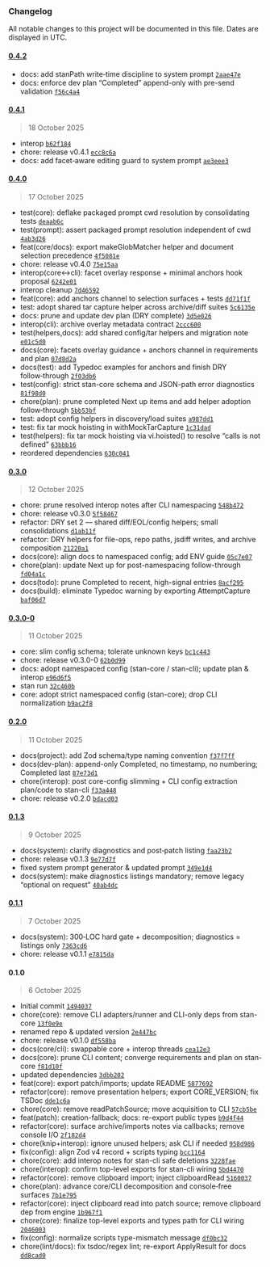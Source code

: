 ### Changelog

All notable changes to this project will be documented in this file. Dates are displayed in UTC.

#### [0.4.2](https://github.com/karmaniverous/stan-core/compare/0.4.1...0.4.2)

- docs: add stanPath write‑time discipline to system prompt [`2aae47e`](https://github.com/karmaniverous/stan-core/commit/2aae47ed80eadaa3c1475f5a6bc078e94a76f5bc)
- docs: enforce dev plan “Completed” append-only with pre-send validation [`f56c4a4`](https://github.com/karmaniverous/stan-core/commit/f56c4a43588228d9d858d1f4394d7f757cf619fe)

#### [0.4.1](https://github.com/karmaniverous/stan-core/compare/0.4.0...0.4.1)

> 18 October 2025

- interop [`b62f184`](https://github.com/karmaniverous/stan-core/commit/b62f1840b320e1753f6eae95993078ef9670b79e)
- chore: release v0.4.1 [`ecc8c6a`](https://github.com/karmaniverous/stan-core/commit/ecc8c6a827f9b2cad29adb4362ec87b8242b60f6)
- docs: add facet‑aware editing guard to system prompt [`ae3eee3`](https://github.com/karmaniverous/stan-core/commit/ae3eee3ef17a43f1abcee0ac90cbce02a686cb70)

#### [0.4.0](https://github.com/karmaniverous/stan-core/compare/0.3.0...0.4.0)

> 17 October 2025

- test(core): deflake packaged prompt cwd resolution by consolidating tests [`deaab6c`](https://github.com/karmaniverous/stan-core/commit/deaab6c1254ff863488e5034b754c43a3d0abd8d)
- test(prompt): assert packaged prompt resolution independent of cwd [`4ab3d26`](https://github.com/karmaniverous/stan-core/commit/4ab3d26867d33b1d76adaa725d04bb989beeb4e1)
- feat(core/docs): export makeGlobMatcher helper and document selection precedence [`4f5081e`](https://github.com/karmaniverous/stan-core/commit/4f5081efa319d8478caecfc9c857ed464a9bbdaa)
- chore: release v0.4.0 [`75e15aa`](https://github.com/karmaniverous/stan-core/commit/75e15aa66c52b7503509ccbab94e45971dbdc555)
- interop(core↔cli): facet overlay response + minimal anchors hook proposal [`6242e01`](https://github.com/karmaniverous/stan-core/commit/6242e016463492f3f9978c5b8e724d96a7679583)
- interop cleanup [`7d46592`](https://github.com/karmaniverous/stan-core/commit/7d465928e5d9e589e0db5c525c2328e59b8d9e16)
- feat(core): add anchors channel to selection surfaces + tests [`dd71f1f`](https://github.com/karmaniverous/stan-core/commit/dd71f1fabb2a456d898fae6315acbe75166a5b62)
- test: adopt shared tar capture helper across archive/diff suites [`5c6135e`](https://github.com/karmaniverous/stan-core/commit/5c6135e6941d6442e158983aa066ea5ac590f0e1)
- docs: prune and update dev plan (DRY complete) [`3d5e026`](https://github.com/karmaniverous/stan-core/commit/3d5e0268efddf90afaaee755b297a5ec24b630c8)
- interop(cli): archive overlay metadata contract [`2ccc600`](https://github.com/karmaniverous/stan-core/commit/2ccc6005bc0c8a3134a90252c4dbd82282044538)
- test(helpers,docs): add shared config/tar helpers and migration note [`e01c5d0`](https://github.com/karmaniverous/stan-core/commit/e01c5d0cdd31cd5d609f651f07a5808a475602bd)
- docs(core): facets overlay guidance + anchors channel in requirements and plan [`07d8d2a`](https://github.com/karmaniverous/stan-core/commit/07d8d2a99dff16b90816445b029c63332f5e0ec3)
- docs(test): add Typedoc examples for anchors and finish DRY follow‑through [`2f03db6`](https://github.com/karmaniverous/stan-core/commit/2f03db64f1cc5ca1dac7980ee8f8d3c97e62b1c3)
- test(config): strict stan-core schema and JSON-path error diagnostics [`81f98d0`](https://github.com/karmaniverous/stan-core/commit/81f98d06e593492c34b8658e40468a97a3c0b89d)
- chore(plan): prune completed Next up items and add helper adoption follow‑through [`5bb53bf`](https://github.com/karmaniverous/stan-core/commit/5bb53bf5eb6ee435b156061758e6ff197128090c)
- test: adopt config helpers in discovery/load suites [`a987dd1`](https://github.com/karmaniverous/stan-core/commit/a987dd1260f7fcae09b877bb38bc217f743994d5)
- test: fix tar mock hoisting in withMockTarCapture [`1c31dad`](https://github.com/karmaniverous/stan-core/commit/1c31dadad18eac086fa6fb6ab67bc237efef34df)
- test(helpers): fix tar mock hoisting via vi.hoisted() to resolve “calls is not defined” [`63bbb16`](https://github.com/karmaniverous/stan-core/commit/63bbb166ebff1cbc5e2fde334e752244190dae34)
- reordered dependencies [`630c041`](https://github.com/karmaniverous/stan-core/commit/630c04155c0a45f2aa6b45b532accd2f48b8adad)

#### [0.3.0](https://github.com/karmaniverous/stan-core/compare/0.3.0-0...0.3.0)

> 12 October 2025

- chore: prune resolved interop notes after CLI namespacing [`548b472`](https://github.com/karmaniverous/stan-core/commit/548b472d09bec72cc6252b6028d7bd6541e75b12)
- chore: release v0.3.0 [`5f58467`](https://github.com/karmaniverous/stan-core/commit/5f584678e5201c470e6b077727e0f40c9e6f8535)
- refactor: DRY set 2 — shared diff/EOL/config helpers; small consolidations [`d1ab11f`](https://github.com/karmaniverous/stan-core/commit/d1ab11f623d2897ea8fd006ae13e46196ef7a9e9)
- refactor: DRY helpers for file-ops, repo paths, jsdiff writes, and archive composition [`21220a1`](https://github.com/karmaniverous/stan-core/commit/21220a1a77e6c838a66c6fcd2cf6645347b6d95d)
- docs(core): align docs to namespaced config; add ENV guide [`05c7e07`](https://github.com/karmaniverous/stan-core/commit/05c7e0715bfdfc0e13f36f36513eb8d4fc431853)
- chore(plan): update Next up for post-namespacing follow-through [`fd04a1c`](https://github.com/karmaniverous/stan-core/commit/fd04a1c0867d165e62456395b2d44fd59cbee4b2)
- docs(todo): prune Completed to recent, high-signal entries [`8acf295`](https://github.com/karmaniverous/stan-core/commit/8acf2952f40809d885f697fa07dfedb31191f4c8)
- docs(build): eliminate Typedoc warning by exporting AttemptCapture [`baf06d7`](https://github.com/karmaniverous/stan-core/commit/baf06d737f8676c6d3220c2ef4dafd4e41db05a7)

#### [0.3.0-0](https://github.com/karmaniverous/stan-core/compare/0.2.0...0.3.0-0)

> 11 October 2025

- core: slim config schema; tolerate unknown keys [`bc1c443`](https://github.com/karmaniverous/stan-core/commit/bc1c4433b6148c9e4365307ad11d185408f57314)
- chore: release v0.3.0-0 [`62b0d99`](https://github.com/karmaniverous/stan-core/commit/62b0d99db92a875558db718b04abf1c26eacf328)
- docs: adopt namespaced config (stan-core / stan-cli); update plan & interop [`e96d6f5`](https://github.com/karmaniverous/stan-core/commit/e96d6f551e4efd03ddf2e68336ee57dad869cff7)
- stan run [`32c460b`](https://github.com/karmaniverous/stan-core/commit/32c460b06f3faa5a509020a7626b15034149b669)
- core: adopt strict namespaced config (stan-core); drop CLI normalization [`b9ac2f8`](https://github.com/karmaniverous/stan-core/commit/b9ac2f8854dbb6541dbddaed5bbc4f03e15c3207)

#### [0.2.0](https://github.com/karmaniverous/stan-core/compare/0.1.3...0.2.0)

> 11 October 2025

- docs(project): add Zod schema/type naming convention [`f37f7ff`](https://github.com/karmaniverous/stan-core/commit/f37f7ffd9096a5d8dcfa8b13ee14deb361f482e9)
- docs(dev-plan): append-only Completed, no timestamp, no numbering; Completed last [`87e73d1`](https://github.com/karmaniverous/stan-core/commit/87e73d198089573219f56e8342ac49d5608f5b26)
- chore(interop): post core-config slimming + CLI config extraction plan/code to stan-cli [`f33a448`](https://github.com/karmaniverous/stan-core/commit/f33a448ad82e4682a22118b02cfa8e1d79da9f24)
- chore: release v0.2.0 [`bdacd03`](https://github.com/karmaniverous/stan-core/commit/bdacd03af51d97f50931d90fb59e4c494d9fd5e2)

#### [0.1.3](https://github.com/karmaniverous/stan-core/compare/0.1.1...0.1.3)

> 9 October 2025

- docs(system): clarify diagnostics and post‑patch listing [`faa23b2`](https://github.com/karmaniverous/stan-core/commit/faa23b2c7e7b7dc95e78e94bd1a2303af66e1f7c)
- chore: release v0.1.3 [`9e77d7f`](https://github.com/karmaniverous/stan-core/commit/9e77d7f0e01f2ea28575f6f92581f8b1add8a535)
- fixed system prompt generator & updated prompt [`349e1d4`](https://github.com/karmaniverous/stan-core/commit/349e1d4e8d5e9939935cc762cf8d99fa86d3591e)
- docs(system): make diagnostics listings mandatory; remove legacy “optional on request” [`40ab4dc`](https://github.com/karmaniverous/stan-core/commit/40ab4dc50b272c96bf667eefbc978c46b539ce12)

#### [0.1.1](https://github.com/karmaniverous/stan-core/compare/0.1.0...0.1.1)

> 7 October 2025

- docs(system): 300‑LOC hard gate + decomposition; diagnostics = listings only [`7363cd6`](https://github.com/karmaniverous/stan-core/commit/7363cd68b74e0fbb06dad7f0f1907c82d1eb05c3)
- chore: release v0.1.1 [`e7815da`](https://github.com/karmaniverous/stan-core/commit/e7815dac4f3678352791d4829c467cf82cb06525)

#### 0.1.0

> 6 October 2025

- Initial commit [`1494037`](https://github.com/karmaniverous/stan-core/commit/1494037cdc692696f4fd4eecfdecdf0b5d6a5ea1)
- chore(core): remove CLI adapters/runner and CLI-only deps from stan-core [`13f0e9e`](https://github.com/karmaniverous/stan-core/commit/13f0e9eea4a2f000397d8edce500493548d3d5e8)
- renamed repo & updated version [`2e447bc`](https://github.com/karmaniverous/stan-core/commit/2e447bc23bc705c9d6da890706c947cf4160af3e)
- chore: release v0.1.0 [`df558ba`](https://github.com/karmaniverous/stan-core/commit/df558ba5d49dce4afc8fcf6b92dacc9d681694ee)
- docs(core/cli): swappable core + interop threads [`cea12e3`](https://github.com/karmaniverous/stan-core/commit/cea12e3b9eb9e3b9dfc9ea7dbffcd0935d23e68f)
- docs(core): prune CLI content; converge requirements and plan on stan-core [`f81d10f`](https://github.com/karmaniverous/stan-core/commit/f81d10f41e3ceabd6e6e9be157c3295d5ab48899)
- updated dependencies [`3dbb202`](https://github.com/karmaniverous/stan-core/commit/3dbb20200388b65078a10187e41d5f36c1d8bdfd)
- feat(core): export patch/imports; update README [`5877692`](https://github.com/karmaniverous/stan-core/commit/58776928481adc66fb92cb1ce42ae44976957fa9)
- refactor(core): remove presentation helpers; export CORE_VERSION; fix TSDoc [`dde1c6a`](https://github.com/karmaniverous/stan-core/commit/dde1c6a040ff0a0c5aac58de28f29b75311cc719)
- chore(core): remove readPatchSource; move acquisition to CLI [`57cb5be`](https://github.com/karmaniverous/stan-core/commit/57cb5be140b26f1de1daf7f1c310dafb2ad159d7)
- feat(patch): creation-fallback; docs: re-export public types [`b9d4f44`](https://github.com/karmaniverous/stan-core/commit/b9d4f44bdeb859b35609bcaf370be77e6037b729)
- refactor(core): surface archive/imports notes via callbacks; remove console I/O [`2f182d4`](https://github.com/karmaniverous/stan-core/commit/2f182d4626af92823e61800c0c1e34e3ad7fb619)
- chore(knip+interop): ignore unused helpers; ask CLI if needed [`958d986`](https://github.com/karmaniverous/stan-core/commit/958d98664736caae48cff395a7ce6b7a8da4bc50)
- fix(config): align Zod v4 record + scripts typing [`bcc1164`](https://github.com/karmaniverous/stan-core/commit/bcc11642fa8609a574c81672958d54a8f2c1dd00)
- chore(core): add interop notes for stan-cli safe deletions [`3228fae`](https://github.com/karmaniverous/stan-core/commit/3228fae069b32ab292f75d2dc09ccea4510fdb4f)
- chore(interop): confirm top-level exports for stan-cli wiring [`5bd4470`](https://github.com/karmaniverous/stan-core/commit/5bd44709914e9c3591e89e4bd780cfff3938704b)
- refactor(core): remove clipboard import; inject clipboardRead [`5160037`](https://github.com/karmaniverous/stan-core/commit/5160037ca360e581eaef2282ce8978ad6aafc1d5)
- chore(plan): advance core/CLI decomposition and console‑free surfaces [`7b1e795`](https://github.com/karmaniverous/stan-core/commit/7b1e7957911342723aa6a706217e98421c0e3731)
- refactor(core): inject clipboard read into patch source; remove clipboard dep from engine [`1b967f1`](https://github.com/karmaniverous/stan-core/commit/1b967f1bdd1a36c3ab5f544e131d3df85ee121ae)
- chore(core): finalize top-level exports and types path for CLI wiring [`2046003`](https://github.com/karmaniverous/stan-core/commit/2046003b021abea400ebd21a7e409660184362d8)
- fix(config): normalize scripts type-mismatch message [`df0bc32`](https://github.com/karmaniverous/stan-core/commit/df0bc3283f5947176d0446ef65fbb4701f958ea9)
- chore(lint/docs): fix tsdoc/regex lint; re-export ApplyResult for docs [`dd8cad0`](https://github.com/karmaniverous/stan-core/commit/dd8cad035629fd007bf7686848fd933583eec959)
